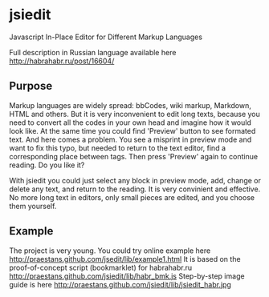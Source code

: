 jsiedit
=======

Javascript In-Place Editor for Different Markup Languages

Full description in Russian language available here http://habrahabr.ru/post/16604/


Purpose
-------

Markup languages are widely spread: bbCodes, wiki markup, Markdown, HTML and others. But it is very inconvenient
to edit long texts, because you need to convert all the codes in your own head and imagine how it would look like.
At the same time you could find 'Preview' button to see formated text. And here comes a problem. You see a misprint
in preview mode and want to fix this typo, but needed to return to the text editor, find a corresponding place between
tags. Then press 'Preview' again to continue reading. Do you like it?

With jsiedit you could just select any block in preview mode, add, change or delete any text, and return to the reading.
It is very convinient and effective. No more long text in editors, only small pieces are edited, and you choose them yourself.


Example
-------

The project is very young. You could try online example here http://praestans.github.com/jsedit/lib/example1.html
It is based on the proof-of-concept script (bookmarklet) for habrahabr.ru http://praestans.github.com/jsiedit/lib/habr_bmk.js
Step-by-step image guide is here http://praestans.github.com/jsiedit/lib/jsiedit_habr.jpg


